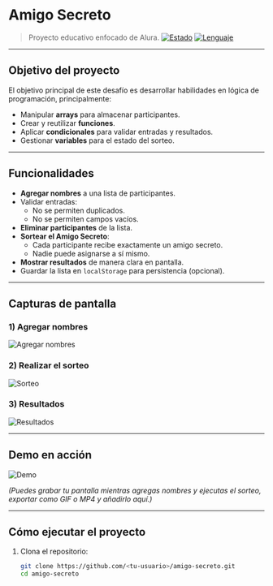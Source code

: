 # Amigo Secreto

> Proyecto educativo enfocado de Alura. 
[![Estado](https://img.shields.io/badge/estado-en%20desarrollo-blue)]()
[![Lenguaje](https://img.shields.io/badge/javascript-ES6-yellow)]()

---

## Objetivo del proyecto

El objetivo principal de este desafío es desarrollar habilidades en lógica de programación, principalmente:

- Manipular **arrays** para almacenar participantes.
- Crear y reutilizar **funciones**.
- Aplicar **condicionales** para validar entradas y resultados.
- Gestionar **variables** para el estado del sorteo.

---

## Funcionalidades

- **Agregar nombres** a una lista de participantes.
- Validar entradas:
  - No se permiten duplicados.
  - No se permiten campos vacíos.
- **Eliminar participantes** de la lista.
- **Sortear el Amigo Secreto**:
  - Cada participante recibe exactamente un amigo secreto.
  - Nadie puede asignarse a sí mismo.
- **Mostrar resultados** de manera clara en pantalla.
- Guardar la lista en `localStorage` para persistencia (opcional).

---

## Capturas de pantalla

### 1) Agregar nombres
![Agregar nombres](docs/images/add-names.png)

### 2) Realizar el sorteo
![Sorteo](docs/images/draw.png)

### 3) Resultados
![Resultados](docs/images/results.png)

---

## Demo en acción

![Demo](docs/videos/demo.gif)

*(Puedes grabar tu pantalla mientras agregas nombres y ejecutas el sorteo, exportar como GIF o MP4 y añadirlo aquí.)*

---

## Cómo ejecutar el proyecto

1. Clona el repositorio:
   ```bash
   git clone https://github.com/<tu-usuario>/amigo-secreto.git
   cd amigo-secreto
